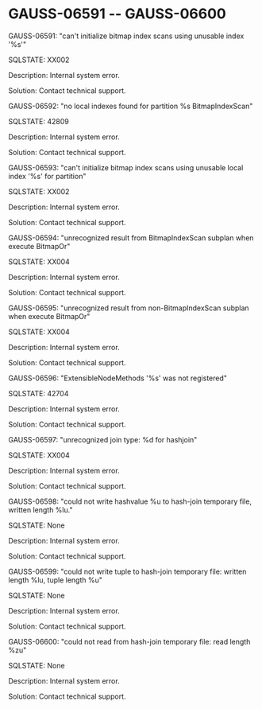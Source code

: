 # GAUSS-06591 -- GAUSS-06600<a name="EN-US_TOPIC_0302072924"></a>

GAUSS-06591: "can't initialize bitmap index scans using unusable index '%s'"

SQLSTATE: XX002

Description: Internal system error.

Solution: Contact technical support.

GAUSS-06592: "no local indexes found for partition %s BitmapIndexScan"

SQLSTATE: 42809

Description: Internal system error.

Solution: Contact technical support.

GAUSS-06593: "can't initialize bitmap index scans using unusable local index '%s' for partition"

SQLSTATE: XX002

Description: Internal system error.

Solution: Contact technical support.

GAUSS-06594: "unrecognized result from BitmapIndexScan subplan when execute BitmapOr"

SQLSTATE: XX004

Description: Internal system error.

Solution: Contact technical support.

GAUSS-06595: "unrecognized result from non-BitmapIndexScan subplan when execute BitmapOr"

SQLSTATE: XX004

Description: Internal system error.

Solution: Contact technical support.

GAUSS-06596: "ExtensibleNodeMethods '%s' was not registered"

SQLSTATE: 42704

Description: Internal system error.

Solution: Contact technical support.

GAUSS-06597: "unrecognized join type: %d for hashjoin"

SQLSTATE: XX004

Description: Internal system error.

Solution: Contact technical support.

GAUSS-06598: "could not write hashvalue %u to hash-join temporary file, written length %lu."

SQLSTATE: None

Description: Internal system error.

Solution: Contact technical support.

GAUSS-06599: "could not write tuple to hash-join temporary file: written length %lu, tuple length %u"

SQLSTATE: None

Description: Internal system error.

Solution: Contact technical support.

GAUSS-06600: "could not read from hash-join temporary file: read length %zu"

SQLSTATE: None

Description: Internal system error.

Solution: Contact technical support.

